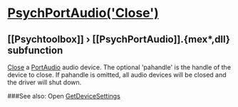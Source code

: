 # [PsychPortAudio('Close')](PsychPortAudio-Close) 
## [[Psychtoolbox]] &#8250; [[PsychPortAudio]].{mex*,dll} subfunction


[Close](Close) a [PortAudio](PortAudio) audio device. The optional 'pahandle' is the handle of the  
device to close. If pahandle is omitted, all audio devices will be closed and  
the driver will shut down.  
  


###See also:
Open [GetDeviceSettings](PsychPortAudio-GetDeviceSettings) 
